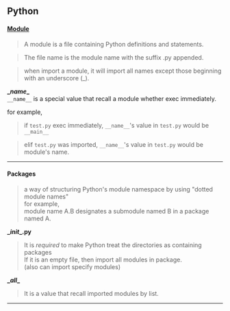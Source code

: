 ## Python ##

#### [Module](https://docs.python.org/3/tutorial/modules.html) ####

> A module is a file containing Python definitions and statements.  

> The file name is the module name with the suffix .py appended.

> when import a module, it will import all names except those beginning with an underscore (\_).  

**\__name__**  
`__name__` is a special value that recall a module whether exec immediately.  

for example,  
> if `test.py` exec immediately, `__name__`'s value in `test.py` would be `__main__`  

> elif `test.py` was imported, `__name__`'s value in `test.py` would be module's name.  

-----

#### Packages ####

> a way of structuring Python's module namespace by using "dotted module names"  
for example,  
module name A.B designates a submodule named B in a package named A.  

**\__init__.py**  
> It is *required* to make Python treat the directories as containing packages  
> If it is an empty file, then import all modules in package.  
(also can import specify modules) 

**\__all__**  
> It is a value that recall imported modules by list.  

-----
